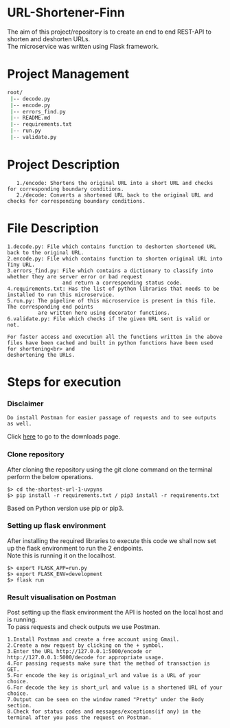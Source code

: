 # URL-Shortener-Finn

The aim of this project/repository is to create an end to end REST-API to shorten and deshorten URLs.<br> The microservice was written using Flask framework.<br>

# Project Management

```bash
root/
 |-- decode.py
 |-- encode.py  
 |-- errors_find.py
 |-- README.md
 |-- requirements.txt
 |-- run.py
 |-- validate.py
```
# Project Description

```In this REST-API there are 2 end-points/functionality namely encode and decode.<br>
   1./encode: Shortens the original URL into a short URL and checks for corresponding boundary conditions.
   2./decode: Converts a shortened URL back to the original URL and checks for corresponding boundary conditions.
```

# File Description

```
1.decode.py: File which contains function to deshorten shortened URL back to the original URL.
2.encode.py: File which contains function to shorten original URL into Tiny URL.
3.errors_find.py: File which contains a dictionary to classify into whether they are server error or bad request 
                  and return a corresponding status code.
4.requirements.txt: Has the list of python libraries that needs to be installed to run this microservice.
5.run.py: The pipeline of this microservice is present in this file. The corresponding end points 
          are written here using decorator functions. 
6.validate.py: File which checks if the given URL sent is valid or not. 

For faster access and execution all the functions written in the above files have been cached and built in python functions have been used for shortening<br> and
deshortening the URLs.

```
# Steps for execution

### Disclaimer

```
Do install Postman for easier passage of requests and to see outputs as well.
```
Click [here](https://www.postman.com/downloads/) to go to the downloads page.

### Clone repository
After cloning the repository using the git clone command on the terminal perform the below operations.

```
$> cd the-shortest-url-1-uvpyns
$> pip install -r requirements.txt / pip3 install -r requirements.txt 
```
Based on Python version use pip or pip3.

### Setting up flask environment
After installing the required libraries to execute this code we shall now set up the flask environment to run the 2 endpoints.<br>
Note this is running it on the localhost.<br>

```
$> export FLASK_APP=run.py
$> export FLASK_ENV=development
$> flask run
```
### Result visualisation on Postman
Post setting up the flask environment the API is hosted on the local host and is running.<br> To pass requests and check outputs we use Postman. <br>

```
1.Install Postman and create a free account using Gmail.
2.Create a new request by clicking on the + symbol.
3.Enter the URL http://127.0.0.1:5000/encode or http://127.0.0.1:5000/decode for appropriate usage.
4.For passing requests make sure that the method of transaction is GET. 
5.For encode the key is original_url and value is a URL of your choice.
6.For decode the key is short_url and value is a shortened URL of your choice.
7.Output can be seen on the window named "Pretty" under the Body section.
8.Check for status codes and messages/exceptions(if any) in the terminal after you pass the request on Postman.
```
